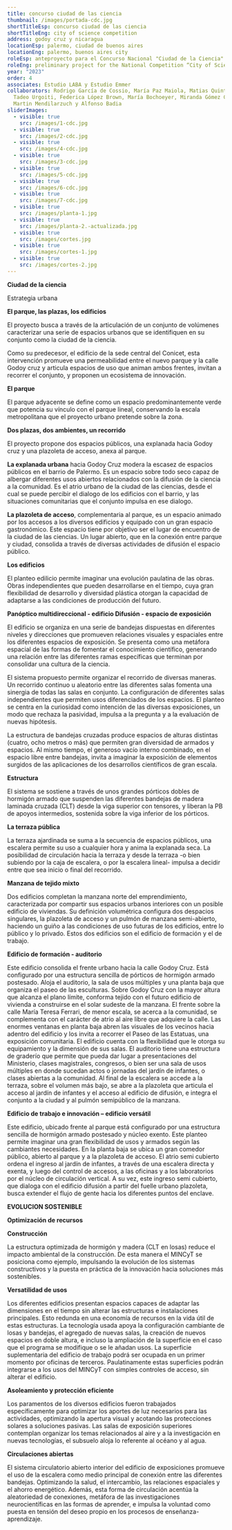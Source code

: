 ```yaml
---
title: concurso ciudad de las ciencia
thumbnail: /images/portada-cdc.jpg
shortTitleEsp: concurso ciudad de las ciencia
shortTitleEng: city of science competition
address: godoy cruz y nicaragua
locationEsp: palermo, ciudad de buenos aires
locationEng: palermo, buenos aires city
roleEsp: anteproyecto para el Concurso Nacional "Ciudad de la Ciencia" - MINCyT
roleEng: preliminary project for the National Competition “City of Science”.
year: "2023"
order: 4
associates: Estudio LABA y Estudio Emmer
collaborators: Rodrigo García de Cossio, María Paz Maiola, Matias Quintela,
  Tadeo Urgoiti, Federica López Brown, María Bochoeyer, Miranda Gómez Coll,
  Martin Mendilarzuch y Alfonso Badia
sliderImages:
  - visible: true
    src: /images/1-cdc.jpg
  - visible: true
    src: /images/2-cdc.jpg
  - visible: true
    src: /images/4-cdc.jpg
  - visible: true
    src: /images/3-cdc.jpg
  - visible: true
    src: /images/5-cdc.jpg
  - visible: true
    src: /images/6-cdc.jpg
  - visible: true
    src: /images/7-cdc.jpg
  - visible: true
    src: /images/planta-1.jpg
  - visible: true
    src: /images/planta-2.-actualizada.jpg
  - visible: true
    src: /images/cortes.jpg
  - visible: true
    src: /images/cortes-1.jpg
  - visible: true
    src: /images/cortes-2.jpg
---
```

**Ciudad de la ciencia**

Estrategia urbana 

**El parque, las plazas, los edificios**

El proyecto busca a través de la articulación de un conjunto de volúmenes caracterizar una serie de espacios urbanos que se identifiquen en su conjunto como la ciudad de la ciencia. 

Como su predecesor, el edificio de la sede central del Conicet, esta intervención promueve una permeabilidad entre el nuevo parque y la calle Godoy cruz y articula espacios de uso que animan ambos frentes, invitan a recorrer el conjunto, y proponen un ecosistema de innovación. 

**El parque** 

El parque adyacente se define como un espacio predominantemente verde que potencia su vínculo con el parque lineal, conservando la escala metropolitana que el proyecto urbano pretende sobre la zona. 

**Dos plazas, dos ambientes, un recorrido** 

El proyecto propone dos espacios públicos, una explanada hacia Godoy cruz y una plazoleta de acceso, anexa al parque. 

**La explanada urbana** hacia Godoy Cruz modera la escasez de espacios públicos en el barrio de Palermo. Es un espacio sobre todo seco capaz de albergar diferentes usos abiertos relacionados con la difusión de la ciencia a la comunidad. Es el atrio urbano de la ciudad de las ciencias, desde el cual se puede percibir el dialogo de los edificios con el barrio, y las situaciones comunitarias que el conjunto impulsa en ese dialogo. 

**La plazoleta de acceso**, complementaria al parque, es un espacio animado por los accesos a los diversos edificios y equipado con un gran espacio gastronómico. Este espacio tiene por objetivo ser el lugar de encuentro de la ciudad de las ciencias. Un lugar abierto, que en la conexión entre parque y ciudad, consolida a través de diversas actividades de difusión el espacio público. 

**Los edificios** 

El planteo edilicio permite imaginar una evolución paulatina de las obras. Obras independientes que pueden desarrollarse en el tiempo, cuya gran flexibilidad de desarrollo y diversidad plástica otorgan la capacidad de adaptarse a las condiciones de producción del futuro. 

**Panóptico multidireccional - edificio Difusión - espacio de exposición** 

El edificio se organiza en una serie de bandejas dispuestas en diferentes niveles y direcciones que promueven relaciones visuales y espaciales entre los diferentes espacios de exposición. Se presenta como una metáfora espacial de las formas de fomentar el conocimiento científico, generando una relación entre las diferentes ramas específicas que terminan por consolidar una cultura de la ciencia. 

El sistema propuesto permite organizar el recorrido de diversas maneras. Un recorrido continuo u aleatorio entre las diferentes salas fomenta una sinergia de todas las salas en conjunto. La configuración de diferentes salas independientes que permiten usos diferenciados de los espacios. El planteo se centra en la curiosidad como intención de las diversas exposiciones, un modo que rechaza la pasividad, impulsa a la pregunta y a la evaluación de nuevas hipótesis. 

La estructura de bandejas cruzadas produce espacios de alturas distintas (cuatro, ocho metros o más) que permiten gran diversidad de armados y espacios. Al mismo tiempo, el generoso vacío interno combinado, en el espacio libre entre bandejas, invita a imaginar la exposición de elementos surgidos de las aplicaciones de los desarrollos científicos de gran escala.  

**Estructura**

El sistema se sostiene a través de unos grandes pórticos dobles de hormigón armado que suspenden las diferentes bandejas de madera laminada cruzada (CLT) desde la viga superior con tensores, y liberan la PB de apoyos intermedios, sostenida sobre la viga inferior de los pórticos. 

**La terraza pública**

La terraza ajardinada se suma a la secuencia de espacios públicos, una escalera permite su uso a cualquier hora y anima la explanada seca. La posibilidad de circulación hacia la terraza y desde la terraza -o bien subiendo por la caja de escalera, o por la escalera lineal- impulsa a decidir entre que sea inicio o final del recorrido. 

**Manzana de tejido mixto** 

Dos edificios completan la manzana norte del emprendimiento, caracterizada por compartir sus espacios urbanos interiores con un posible edificio de viviendas. Su definición volumétrica configura dos despacios singulares, la plazoleta de acceso y un pulmón de manzana semi-abierto, haciendo un guiño a las condiciones de uso futuras de los edificios, entre lo público y lo privado. Estos dos edificios son el edificio de formación y el de trabajo. 

**Edificio de formación - auditorio** 

Este edificio consolida el frente urbano hacia la calle Godoy Cruz. Está configurado por una estructura sencilla de pórticos de hormigón armado postesado. Aloja el auditorio, la sala de usos múltiples y una planta baja que organiza el paseo de las esculturas. Sobre Godoy Cruz con la mayor altura que alcanza el plano límite, conforma tejido con el futuro edificio de vivienda a construirse en el solar sudeste de la manzana. El frente sobre la calle María Teresa Ferrari, de menor escala, se acerca a la comunidad, se complementa con el carácter de atrio al aire libre que adquiere la calle. Las enormes ventanas en planta baja abren las visuales de los vecinos hacia adentro del edificio y los invita a recorrer el Paseo de las Estatuas, una exposición comunitaria. El edificio cuenta con la flexibilidad que le otorga su equipamiento y la dimensión de sus salas. El auditorio tiene una estructura de graderío que permite que pueda dar lugar a presentaciones del Ministerio, clases magistrales, congresos, o bien ser una sala de usos múltiples en donde sucedan actos o jornadas del jardín de infantes, o clases abiertas a la comunidad. Al final de la escalera se accede a la terraza, sobre el volumen más bajo, se abre a la plazoleta que articula el acceso al jardín de infantes y el acceso al edificio de difusión, e integra el conjunto a la ciudad y al pulmón semipúblico de la manzana. 

**Edificio de trabajo e innovación – edificio versátil** 

Este edificio, ubicado frente al parque está configurado por una estructura sencilla de hormigón armado postesado y núcleo exento. Este planteo permite imaginar una gran flexibilidad de usos y armados según las cambiantes necesidades. En la planta baja se ubica un gran comedor público, abierto al parque y a la plazoleta de acceso. El atrio semi cubierto ordena el ingreso al jardín de infantes, a través de una escalera directa y exenta, y luego del control de accesos, a las oficinas y a los laboratorios por el núcleo de circulación vertical. A su vez, este ingreso semi cubierto, que dialoga con el edificio difusión a partir del fuelle urbano plazoleta, busca extender el flujo de gente hacia los diferentes puntos del enclave. 

**EVOLUCION SOSTENIBLE** 

**Optimización de recursos**

**Construcción**

La estructura optimizada de hormigón y madera (CLT en losas) reduce el impacto ambiental de la construcción. De esta manera el MINCyT se posiciona como ejemplo, impulsando la evolución de los sistemas constructivos y la puesta en práctica de la innovación hacia soluciones más sostenibles. 

**Versatilidad de usos** 

Los diferentes edificios presentan espacios capaces de adaptar las dimensiones en el tiempo sin alterar las estructuras e instalaciones principales. Esto redunda en una economía de recursos en la vida útil de estas estructuras. La tecnología usada apoya la configuración cambiante de losas y bandejas, el agregado de nuevas salas, la creación de nuevos espacios en doble altura, e incluso la ampliación de la superficie en el caso que el programa se modifique o se le añadan usos. La superficie suplementaria del edificio de trabajo podrá ser ocupada en un primer momento por oficinas de terceros. Paulatinamente estas superficies podrán integrarse a los usos del MINCyT con simples controles de acceso, sin alterar el edificio. 

**Asoleamiento y protección eficiente**

Los paramentos de los diversos edificios fueron trabajados específicamente para optimizar los aportes de luz necesarios para las actividades, optimizando la apertura visual y acotando las protecciones solares a soluciones pasivas. Las salas de exposición superiores contemplan organizar los temas relacionados al aire y a la investigación en nuevas tecnologías, el subsuelo aloja lo referente al océano y al agua. 

**Circulaciones abiertas** 

El sistema circulatorio abierto interior del edificio de exposiciones promueve el uso de la escalera como medio principal de conexión entre las diferentes bandejas. Optimizando la salud, el intercambio, las relaciones espaciales y el ahorro energético. Además, esta forma de circulación acentúa la aleatoriedad de conexiones, metáfora de las investigaciones neurocientíficas en las formas de aprender, e impulsa la voluntad como puesta en tensión del deseo propio en los procesos de enseñanza-aprendizaje.